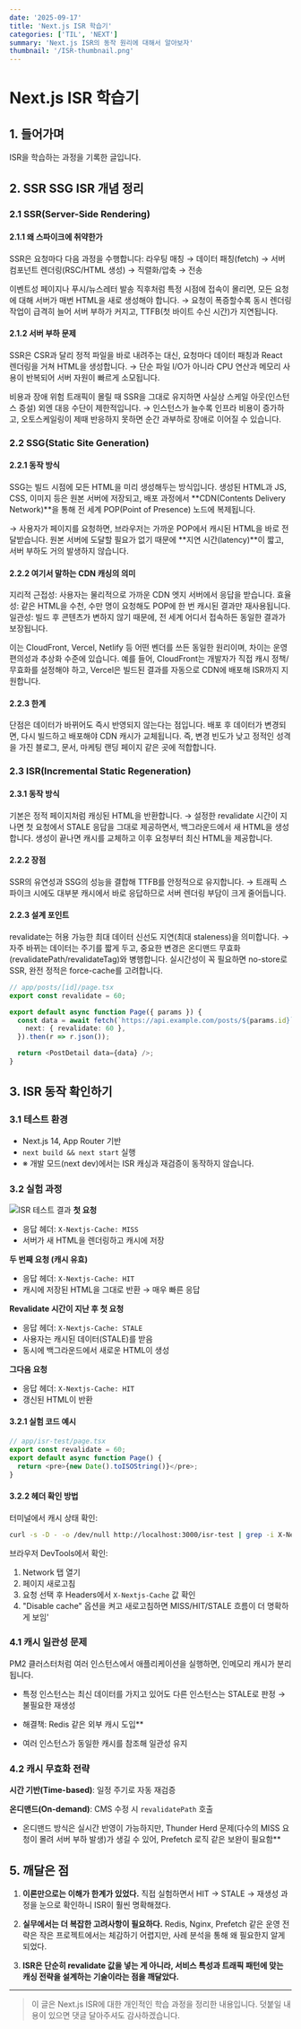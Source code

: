 ```yaml
---
date: '2025-09-17'
title: 'Next.js ISR 학습기'
categories: ['TIL', 'NEXT']
summary: 'Next.js ISR의 동작 원리에 대해서 알아보자'
thumbnail: '/ISR-thumbnail.png'
---
```


# Next.js ISR 학습기

## 1. 들어가며

ISR을 학습하는 과정을 기록한 글입니다.

## 2. SSR SSG ISR 개념 정리

### 2.1 SSR(Server-Side Rendering)

#### 2.1.1 왜 스파이크에 취약한가
SSR은 요청마다 다음 과정을 수행합니다: 라우팅 매칭 → 데이터 패칭(fetch) → 서버 컴포넌트 렌더링(RSC/HTML 생성) → 직렬화/압축 → 전송

이벤트성 페이지나 푸시/뉴스레터 발송 직후처럼 특정 시점에 접속이 몰리면, 모든 요청에 대해 서버가 매번 HTML을 새로 생성해야 합니다.
→ 요청이 폭증할수록 동시 렌더링 작업이 급격히 늘어 서버 부하가 커지고, TTFB(첫 바이트 수신 시간)가 지연됩니다.

#### 2.1.2 서버 부하 문제
SSR은 CSR과 달리 정적 파일을 바로 내려주는 대신, 요청마다 데이터 패칭과 React 렌더링을 거쳐 HTML을 생성합니다.
→ 단순 파일 I/O가 아니라 CPU 연산과 메모리 사용이 반복되어 서버 자원이 빠르게 소모됩니다.

비용과 장애 위험
트래픽이 몰릴 때 SSR을 그대로 유지하면 사실상 스케일 아웃(인스턴스 증설) 외엔 대응 수단이 제한적입니다.
→ 인스턴스가 늘수록 인프라 비용이 증가하고, 오토스케일링이 제때 반응하지 못하면 순간 과부하로 장애로 이어질 수 있습니다.

### 2.2 SSG(Static Site Generation)
#### 2.2.1 동작 방식

SSG는 빌드 시점에 모든 HTML을 미리 생성해두는 방식입니다.
생성된 HTML과 JS, CSS, 이미지 등은 원본 서버에 저장되고, 배포 과정에서 **CDN(Contents Delivery Network)**을 통해 전 세계 POP(Point of Presence) 노드에 복제됩니다.

→ 사용자가 페이지를 요청하면, 브라우저는 가까운 POP에서 캐시된 HTML을 바로 전달받습니다. 원본 서버에 도달할 필요가 없기 때문에 **지연 시간(latency)**이 짧고, 서버 부하도 거의 발생하지 않습니다.

#### 2.2.2 여기서 말하는 CDN 캐싱의 의미

지리적 근접성: 사용자는 물리적으로 가까운 CDN 엣지 서버에서 응답을 받습니다.
효율성: 같은 HTML을 수천, 수만 명이 요청해도 POP에 한 번 캐시된 결과만 재사용됩니다.
일관성: 빌드 후 콘텐츠가 변하지 않기 때문에, 전 세계 어디서 접속하든 동일한 결과가 보장됩니다.

이는 CloudFront, Vercel, Netlify 등 어떤 벤더를 쓰든 동일한 원리이며, 차이는 운영 편의성과 추상화 수준에 있습니다. 예를 들어,
CloudFront는 개발자가 직접 캐시 정책/무효화를 설정해야 하고,
Vercel은 빌드된 결과를 자동으로 CDN에 배포해 ISR까지 지원합니다.

#### 2.2.3 한계

단점은 데이터가 바뀌어도 즉시 반영되지 않는다는 점입니다.
배포 후 데이터가 변경되면, 다시 빌드하고 배포해야 CDN 캐시가 교체됩니다.
즉, 변경 빈도가 낮고 정적인 성격을 가진 블로그, 문서, 마케팅 랜딩 페이지 같은 곳에 적합합니다.

### 2.3 ISR(Incremental Static Regeneration)

#### 2.3.1 동작 방식
기본은 정적 페이지처럼 캐싱된 HTML을 반환합니다.
→ 설정한 revalidate 시간이 지나면 첫 요청에서 STALE 응답을 그대로 제공하면서, 백그라운드에서 새 HTML을 생성합니다. 생성이 끝나면 캐시를 교체하고 이후 요청부터 최신 HTML을 제공합니다.

#### 2.2.2 장점
SSR의 유연성과 SSG의 성능을 결합해 TTFB를 안정적으로 유지합니다.
→ 트래픽 스파이크 시에도 대부분 캐시에서 바로 응답하므로 서버 렌더링 부담이 크게 줄어듭니다.

#### 2.2.3 설계 포인트
revalidate는 허용 가능한 최대 데이터 신선도 지연(최대 staleness)을 의미합니다.
→ 자주 바뀌는 데이터는 주기를 짧게 두고, 중요한 변경은 온디맨드 무효화(revalidatePath/revalidateTag)와 병행합니다. 실시간성이 꼭 필요하면 no-store로 SSR, 완전 정적은 force-cache를 고려합니다.

```typescript
// app/posts/[id]/page.tsx
export const revalidate = 60;

export default async function Page({ params }) {
  const data = await fetch(`https://api.example.com/posts/${params.id}`, {
    next: { revalidate: 60 },
  }).then(r => r.json());

  return <PostDetail data={data} />;
}
```

## 3. ISR 동작 확인하기

### 3.1 테스트 환경

- Next.js 14, App Router 기반
- `next build && next start` 실행
- ※ 개발 모드(next dev)에서는 ISR 캐싱과 재검증이 동작하지 않습니다.

### 3.2 실험 과정

![ISR 테스트 결과](images/ISR-test.png)
**첫 요청**
- 응답 헤더: `X-Nextjs-Cache: MISS`
- 서버가 새 HTML을 렌더링하고 캐시에 저장

**두 번째 요청 (캐시 유효)**
- 응답 헤더: `X-Nextjs-Cache: HIT`
- 캐시에 저장된 HTML을 그대로 반환 → 매우 빠른 응답

**Revalidate 시간이 지난 후 첫 요청**
- 응답 헤더: `X-Nextjs-Cache: STALE`
- 사용자는 캐시된 데이터(STALE)를 받음
- 동시에 백그라운드에서 새로운 HTML이 생성

**그다음 요청**
- 응답 헤더: `X-Nextjs-Cache: HIT`
- 갱신된 HTML이 반환


#### 3.2.1 실험 코드 예시

```typescript
// app/isr-test/page.tsx
export const revalidate = 60;
export default async function Page() {
  return <pre>{new Date().toISOString()}</pre>;
}
```

#### 3.2.2 헤더 확인 방법

터미널에서 캐시 상태 확인:
```bash
curl -s -D - -o /dev/null http://localhost:3000/isr-test | grep -i X-Nextjs-Cache
```

브라우저 DevTools에서 확인:
1. Network 탭 열기
2. 페이지 새로고침
3. 요청 선택 후 Headers에서 `X-Nextjs-Cache` 값 확인
4. "Disable cache" 옵션을 켜고 새로고침하면 MISS/HIT/STALE 흐름이 더 명확하게 보임' 


### 4.1 캐시 일관성 문제

PM2 클러스터처럼 여러 인스턴스에서 애플리케이션을 실행하면, 인메모리 캐시가 분리됩니다.

- 특정 인스턴스는 최신 데이터를 가지고 있어도 다른 인스턴스는 STALE로 판정 → 불필요한 재생성

* 해결책: Redis 같은 외부 캐시 도입**
- 여러 인스턴스가 동일한 캐시를 참조해 일관성 유지

### 4.2 캐시 무효화 전략

**시간 기반(Time-based)**: 일정 주기로 자동 재검증

**온디맨드(On-demand)**: CMS 수정 시 `revalidatePath` 호출

* 온디맨드 방식은 실시간 반영이 가능하지만, Thunder Herd 문제(다수의 MISS 요청이 몰려 서버 부하 발생)가 생길 수 있어, Prefetch 로직 같은 보완이 필요함**

## 5. 깨달은 점

1. **이론만으로는 이해가 한계가 있었다.** 직접 실험하면서 HIT → STALE → 재생성 과정을 눈으로 확인하니 ISR이 훨씬 명확해졌다.

2. **실무에서는 더 복잡한 고려사항이 필요하다.** Redis, Nginx, Prefetch 같은 운영 전략은 작은 프로젝트에서는 체감하기 어렵지만, 사례 분석을 통해 왜 필요한지 알게 되었다.

3. **ISR은 단순히 revalidate 값을 넣는 게 아니라, 서비스 특성과 트래픽 패턴에 맞는 캐싱 전략을 설계하는 기술이라는 점을 깨달았다.**


---

> 이 글은 Next.js ISR에 대한 개인적인 학습 과정을 정리한 내용입니다. 덧붙일 내용이 있으면 댓글 달아주셔도 감사하겠습니다.
